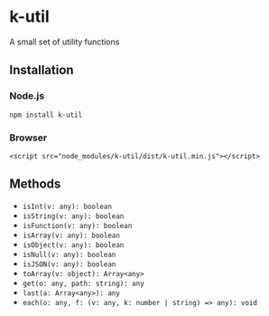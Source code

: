 # k-util

A small set of utility functions

## Installation

### Node.js

```
npm install k-util
```

### Browser

```
<script src="node_modules/k-util/dist/k-util.min.js"></script>
```

## Methods

- `isInt(v: any): boolean`
- `isString(v: any): boolean`
- `isFunction(v: any): boolean`
- `isArray(v: any): boolean`
- `isObject(v: any): boolean`
- `isNull(v: any): boolean`
- `isJSON(v: any): boolean`
- `toArray(v: object): Array<any>`
- `get(o: any, path: string): any`
- `last(a: Array<any>): any`
- `each(o: any, f: (v: any, k: number | string) => any): void`
